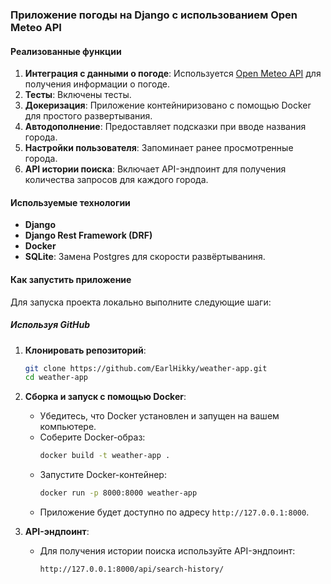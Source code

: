 ### Приложение погоды на Django с использованием Open Meteo API

#### Реализованные функции
1. **Интеграция с данными о погоде**: Используется [Open Meteo API](https://open-meteo.com/) для получения информации о погоде.
2. **Тесты**: Включены тесты.
3. **Докеризация**: Приложение контейниризовано с помощью Docker для простого развертывания.
4. **Автодополнение**: Предоставляет подсказки при вводе названия города.
5. **Настройки пользователя**: Запоминает ранее просмотренные города.
6. **API истории поиска**: Включает API-эндпоинт для получения количества запросов для каждого города.

#### Используемые технологии
- **Django**
- **Django Rest Framework (DRF)**
- **Docker**
- **SQLite**: Замена Postgres для скорости развёртываниня. 

#### Как запустить приложение
Для запуска проекта локально выполните следующие шаги:

##### **Используя GitHub**
1. **Клонировать репозиторий**:
   ```sh
   git clone https://github.com/EarlHikky/weather-app.git
   cd weather-app
   ```

2. **Сборка и запуск с помощью Docker**:
   - Убедитесь, что Docker установлен и запущен на вашем компьютере.
   - Соберите Docker-образ:
     ```sh
     docker build -t weather-app .
     ```
   - Запустите Docker-контейнер:
     ```sh
     docker run -p 8000:8000 weather-app
     ```
   - Приложение будет доступно по адресу `http://127.0.0.1:8000`.
  

3. **API-эндпоинт**:
   - Для получения истории поиска используйте API-эндпоинт:
     ```plaintext
     http://127.0.0.1:8000/api/search-history/
     ```
   
